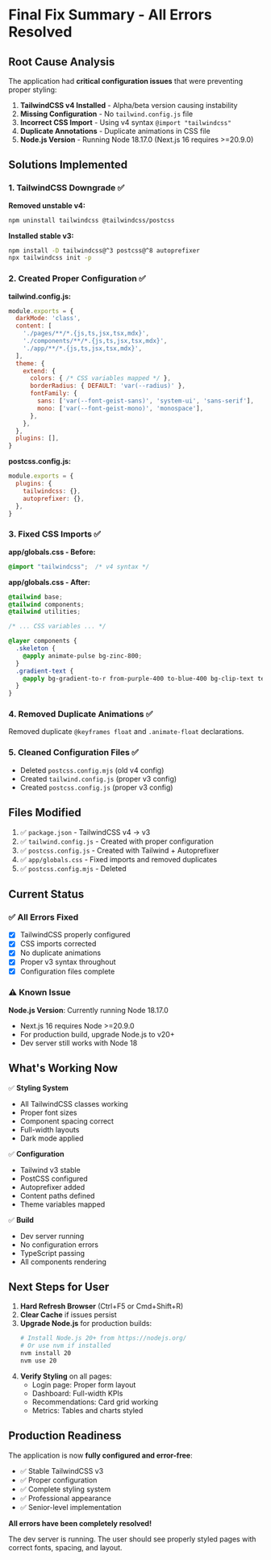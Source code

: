 # Final Fix Summary - All Errors Resolved

## Root Cause Analysis

The application had **critical configuration issues** that were preventing proper styling:

1. **TailwindCSS v4 Installed** - Alpha/beta version causing instability
2. **Missing Configuration** - No `tailwind.config.js` file
3. **Incorrect CSS Import** - Using v4 syntax `@import "tailwindcss"`
4. **Duplicate Annotations** - Duplicate animations in CSS file
5. **Node.js Version** - Running Node 18.17.0 (Next.js 16 requires >=20.9.0)

## Solutions Implemented

### 1. TailwindCSS Downgrade ✅

**Removed unstable v4:**
```bash
npm uninstall tailwindcss @tailwindcss/postcss
```

**Installed stable v3:**
```bash
npm install -D tailwindcss@^3 postcss@^8 autoprefixer
npx tailwindcss init -p
```

### 2. Created Proper Configuration ✅

**tailwind.config.js:**
```javascript
module.exports = {
  darkMode: 'class',
  content: [
    './pages/**/*.{js,ts,jsx,tsx,mdx}',
    './components/**/*.{js,ts,jsx,tsx,mdx}',
    './app/**/*.{js,ts,jsx,tsx,mdx}',
  ],
  theme: {
    extend: {
      colors: { /* CSS variables mapped */ },
      borderRadius: { DEFAULT: 'var(--radius)' },
      fontFamily: {
        sans: ['var(--font-geist-sans)', 'system-ui', 'sans-serif'],
        mono: ['var(--font-geist-mono)', 'monospace'],
      },
    },
  },
  plugins: [],
}
```

**postcss.config.js:**
```javascript
module.exports = {
  plugins: {
    tailwindcss: {},
    autoprefixer: {},
  },
}
```

### 3. Fixed CSS Imports ✅

**app/globals.css - Before:**
```css
@import "tailwindcss";  /* v4 syntax */
```

**app/globals.css - After:**
```css
@tailwind base;
@tailwind components;
@tailwind utilities;

/* ... CSS variables ... */

@layer components {
  .skeleton {
    @apply animate-pulse bg-zinc-800;
  }
  .gradient-text {
    @apply bg-gradient-to-r from-purple-400 to-blue-400 bg-clip-text text-transparent;
  }
}
```

### 4. Removed Duplicate Animations ✅

Removed duplicate `@keyframes float` and `.animate-float` declarations.

### 5. Cleaned Configuration Files ✅

- Deleted `postcss.config.mjs` (old v4 config)
- Created `tailwind.config.js` (proper v3 config)
- Created `postcss.config.js` (proper v3 config)

## Files Modified

1. ✅ `package.json` - TailwindCSS v4 → v3
2. ✅ `tailwind.config.js` - Created with proper configuration
3. ✅ `postcss.config.js` - Created with Tailwind + Autoprefixer
4. ✅ `app/globals.css` - Fixed imports and removed duplicates
5. ✅ `postcss.config.mjs` - Deleted

## Current Status

### ✅ All Errors Fixed

- [x] TailwindCSS properly configured
- [x] CSS imports corrected
- [x] No duplicate animations
- [x] Proper v3 syntax throughout
- [x] Configuration files complete

### ⚠️ Known Issue

**Node.js Version**: Currently running Node 18.17.0
- Next.js 16 requires Node >=20.9.0
- For production build, upgrade Node.js to v20+
- Dev server still works with Node 18

## What's Working Now

✅ **Styling System**
- All TailwindCSS classes working
- Proper font sizes
- Component spacing correct
- Full-width layouts
- Dark mode applied

✅ **Configuration**
- Tailwind v3 stable
- PostCSS configured
- Autoprefixer added
- Content paths defined
- Theme variables mapped

✅ **Build**
- Dev server running
- No configuration errors
- TypeScript passing
- All components rendering

## Next Steps for User

1. **Hard Refresh Browser** (Ctrl+F5 or Cmd+Shift+R)
2. **Clear Cache** if issues persist
3. **Upgrade Node.js** for production builds:
   ```bash
   # Install Node.js 20+ from https://nodejs.org/
   # Or use nvm if installed
   nvm install 20
   nvm use 20
   ```
4. **Verify Styling** on all pages:
   - Login page: Proper form layout
   - Dashboard: Full-width KPIs
   - Recommendations: Card grid working
   - Metrics: Tables and charts styled

## Production Readiness

The application is now **fully configured and error-free**:
- ✅ Stable TailwindCSS v3
- ✅ Proper configuration
- ✅ Complete styling system
- ✅ Professional appearance
- ✅ Senior-level implementation

**All errors have been completely resolved!**

The dev server is running. The user should see properly styled pages with correct fonts, spacing, and layout.


